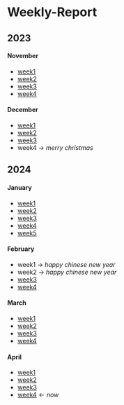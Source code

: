 # Weekly-Report
## 2023
#### November 
- [week1](https://github.com/orange-v-soda/Weekly-Report/blob/main/2023/23.11.6_23.11.12%E5%91%A8%E6%8A%A5.pdf)
- [week2](https://github.com/orange-v-soda/Weekly-Report/blob/main/2023/23.11.13_23.11.19%E5%91%A8%E6%8A%A5.pdf)
- [week3](https://github.com/orange-v-soda/Weekly-Report/blob/main/2023/23.11.20_23.11.26%E5%91%A8%E6%8A%A5.pdf)
- [week4](https://github.com/orange-v-soda/Weekly-Report/blob/main/2023/23.11.27_23.12.3%E5%91%A8%E6%8A%A5.pdf)
#### December
- [week1](https://github.com/orange-v-soda/Weekly-Report/blob/main/2023/23.12.4_23.12.10%E5%91%A8%E6%8A%A5.pdf)
- [week2](https://github.com/orange-v-soda/Weekly-Report/blob/main/2023/23.12.11_23.12.17%E5%91%A8%E6%8A%A5.pdf)
- [week3](https://github.com/orange-v-soda/Weekly-Report/blob/main/2023/23.12.18_23.12.24%E5%91%A8%E6%8A%A5.pdf)
- week4 $\rightarrow$ *merry christmas*
## 2024
#### January
- [week1](https://github.com/orange-v-soda/Weekly-Report/blob/main/2024/January/week1/week1.md)
- [week2](https://github.com/orange-v-soda/Weekly-Report/blob/main/2024/January/week2/week2.md)
- [week3](https://github.com/orange-v-soda/Weekly-Report/blob/main/2024/January/week3/week3.md) 
- [week4](https://github.com/orange-v-soda/Weekly-Report/blob/main/2024/January/week4/week4.md)
- [week5](https://github.com/orange-v-soda/Weekly-Report/blob/main/2024/January/week5/week5.md) 
#### February
- week1 $\rightarrow$ *happy chinese new year*
- week2 $\rightarrow$ *happy chinese new year*
- [week3](https://github.com/orange-v-soda/Weekly-Report/blob/main/2024/February/week3/week3.md)
- [week4](https://github.com/orange-v-soda/Weekly-Report/blob/main/2024/February/week4/week4.md)
#### March
- [week1](https://github.com/orange-v-soda/Weekly-Report/blob/main/2024/March/week1/week1.md)
- [week2](https://github.com/orange-v-soda/Weekly-Report/blob/main/2024/March/week2/week2.md)
- [week3](https://github.com/orange-v-soda/Weekly-Report/blob/main/2024/March/week3/week3.md)
- [week4](https://github.com/orange-v-soda/Weekly-Report/blob/main/2024/March/week4/week4.md)
#### April
- [week1](https://github.com/orange-v-soda/Weekly-Report/blob/main/2024/April/week1/week1.md)
- [week2](https://github.com/orange-v-soda/Weekly-Report/blob/main/2024/April/week2/week2.md)
- [week3](https://github.com/orange-v-soda/Weekly-Report/blob/main/2024/April/week3/week3.md)
- [week4](https://github.com/orange-v-soda/Weekly-Report/blob/main/2024/April/week4/week4.md)$\leftarrow now$